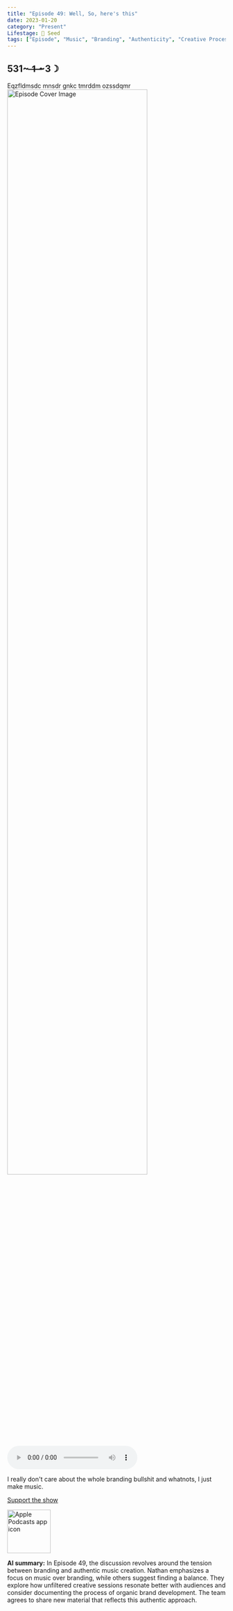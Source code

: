 ```yaml
---
title: "Episode 49: Well, So, here's this"
date: 2023-01-20
category: "Present"
Lifestage: 🌱 Seed
tags: ["Episode", "Music", "Branding", "Authenticity", "Creative Process", "Strategy", "Metrics", "Case Study", "January 2023"]
---
```

## 531~ ̶1̶ ̶~3☽
Eqzfldmsdc mnsdr gnkc tmrddm ozssdqmr
<img src="https://artwork.captivate.fm/4c768ed7-7e89-4f3f-a0a3-4410101ba270/60854458c4d1acdf4e1c2f79c4137142.jpg" alt="Episode Cover Image" width=80%/>
<audio controls>
  <source src="https://podcasts.captivate.fm/media/ceec3afd-9315-4da5-92bf-225ec56bfbe5/12087780-episode-49-well-so-here-s-this.mp3" type="audio/mpeg">
</audio>

<p>I really don&apos;t care about the whole branding bullshit and whatnots, I just make music. </p><a rel="payment" href="https://www.paypal.com/donate/?hosted_button_id=WX3GRUK5BHJLS">Support the show</a>

<a href="https://podcasts.apple.com/us/podcast/living-room-music/id1608791560?tscg=30200&itsct=podcast_box_appicon&ls=1&mttnsubad=1608791560" style="display: inline-block;"><img src="https://toolbox.marketingtools.apple.com/api/v2/badges/app-icon-podcasts/standard/en-us" alt="Apple Podcasts app icon" style="width: 100px; height: 100px; vertical-align: middle; object-fit: contain;" /></a>

**AI summary:** In Episode 49, the discussion revolves around the tension between branding and authentic music creation. Nathan emphasizes a focus on music over branding, while others suggest finding a balance. They explore how unfiltered creative sessions resonate better with audiences and consider documenting the process of organic brand development. The team agrees to share new material that reflects this authentic approach.    
